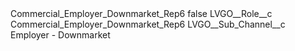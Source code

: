 <?xml version="1.0" encoding="UTF-8"?>
<CustomMetadata xmlns="http://soap.sforce.com/2006/04/metadata" xmlns:xsi="http://www.w3.org/2001/XMLSchema-instance" xmlns:xsd="http://www.w3.org/2001/XMLSchema">
    <label>Commercial_Employer_Downmarket_Rep6</label>
    <protected>false</protected>
    <values>
        <field>LVGO__Role__c</field>
        <value xsi:type="xsd:string">Commercial_Employer_Downmarket_Rep6</value>
    </values>
    <values>
        <field>LVGO__Sub_Channel__c</field>
        <value xsi:type="xsd:string">Employer - Downmarket</value>
    </values>
</CustomMetadata>

